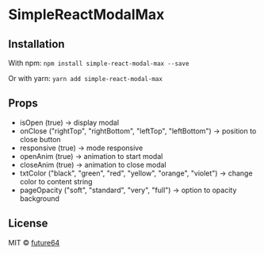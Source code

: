 # SimpleReactModalMax

## Installation

With npm: `npm install simple-react-modal-max --save`

Or with yarn: `yarn add simple-react-modal-max`

## Props

- isOpen (true) 
  -> display modal
- onClose ("rightTop", "rightBottom", "leftTop", "leftBottom")
  -> position to close button 
- responsive (true)
  -> mode responsive
- openAnim (true)
  -> animation to start modal
- closeAnim (true)
  -> animation to close modal
- txtColor ("black", "green", "red", "yellow", "orange", "violet")
  -> change color to content string
- pageOpacity ("soft", "standard", "very", "full")
  -> option to opacity background

## License

MIT © [future64](https://github.com/Future64/SimpleReactModalMax)